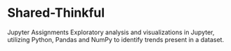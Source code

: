 # Shared-Thinkful
Jupyter Assignments
Exploratory analysis and visualizations in Jupyter, utilizing Python, Pandas and NumPy to identify trends present in a dataset.
